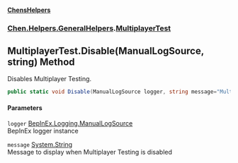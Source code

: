 #### [ChensHelpers](index 'index')
### [Chen.Helpers.GeneralHelpers](Chen_Helpers_GeneralHelpers 'Chen.Helpers.GeneralHelpers').[MultiplayerTest](Chen_Helpers_GeneralHelpers_MultiplayerTest 'Chen.Helpers.GeneralHelpers.MultiplayerTest')
## MultiplayerTest.Disable(ManualLogSource, string) Method
Disables Multiplayer Testing.  
```csharp
public static void Disable(ManualLogSource logger, string message="Multiplayer Testing disabled.");
```
#### Parameters
<a name='Chen_Helpers_GeneralHelpers_MultiplayerTest_Disable(ManualLogSource_string)_logger'></a>
`logger` [BepInEx.Logging.ManualLogSource](https://docs.microsoft.com/en-us/dotnet/api/BepInEx.Logging.ManualLogSource 'BepInEx.Logging.ManualLogSource')  
BepInEx logger instance
  
<a name='Chen_Helpers_GeneralHelpers_MultiplayerTest_Disable(ManualLogSource_string)_message'></a>
`message` [System.String](https://docs.microsoft.com/en-us/dotnet/api/System.String 'System.String')  
Message to display when Multiplayer Testing is disabled
  
